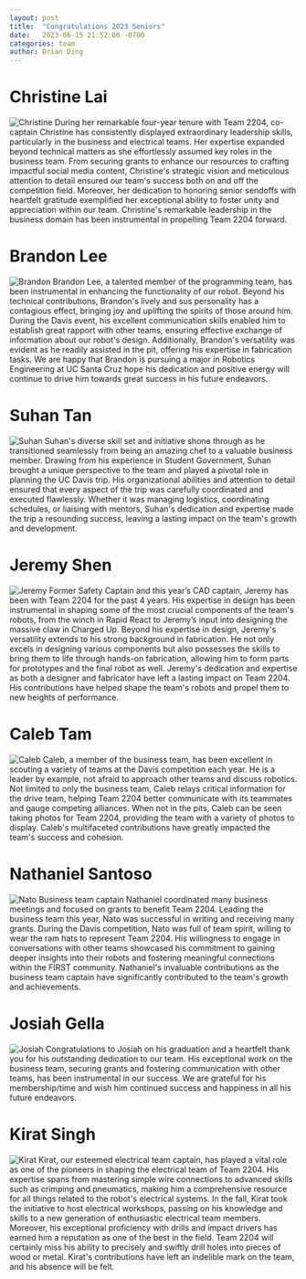 ```yaml
---
layout: post
title:  "Congratulations 2023 Seniors"
date:   2023-06-15 21:52:00 -0700
categories: team
author: Brian Ding
---
```


# Christine Lai

![Christine](https://cdn.2024.rambots.org/Christine.png)
During her remarkable four-year tenure with Team 2204, co-captain Christine has consistently displayed extraordinary
leadership skills, particularly in the business and electrical teams. Her expertise expanded beyond technical matters as
she effortlessly assumed key roles in the business team. From securing grants to enhance our resources to crafting
impactful social media content, Christine's strategic vision and meticulous attention to detail ensured our team's
success both on and off the competition field. Moreover, her dedication to honoring senior sendoffs with heartfelt
gratitude exemplified her exceptional ability to foster unity and appreciation within our team. Christine's remarkable
leadership in the business domain has been instrumental in propelling Team 2204 forward.

# Brandon Lee

![Brandon](https://cdn.2024.rambots.org/Brandon.png)
Brandon Lee, a talented member of the programming team, has been instrumental in enhancing the functionality of our
robot. Beyond his technical contributions, Brandon's lively and sus personality has a contagious effect, bringing joy
and uplifting the spirits of those around him. During the Davis event, his excellent communication skills enabled him to
establish great rapport with other teams, ensuring effective exchange of information about our robot's design.
Additionally, Brandon's versatility was evident as he readily assisted in the pit, offering his expertise in fabrication
tasks. We are happy that Brandon is pursuing a major in Robotics Engineering at UC Santa Cruz hope his dedication and
positive energy will continue to drive him towards great success in his future endeavors.

# Suhan Tan

![Suhan](https://cdn.2024.rambots.org/Suhan.png)
Suhan's diverse skill set and initiative shone through as he transitioned seamlessly from being an amazing chef to a
valuable business member. Drawing from his experience in Student Government, Suhan brought a unique perspective to the
team and played a pivotal role in planning the UC Davis trip. His organizational abilities and attention to detail
ensured that every aspect of the trip was carefully coordinated and executed flawlessly. Whether it was managing
logistics, coordinating schedules, or liaising with mentors, Suhan's dedication and expertise made the trip a resounding
success, leaving a lasting impact on the team's growth and development.

# Jeremy Shen

![Jeremy](https://cdn.2024.rambots.org/Jeremy.png)
Former Safety Captain and this year’s CAD captain, Jeremy has been with Team 2204 for the past 4 years. His expertise in
design has been instrumental in shaping some of the most crucial components of the team's robots, from the winch in
Rapid React to Jeremy’s input into designing the massive claw in Charged Up. Beyond his expertise in design, Jeremy's
versatility extends to his strong background in fabrication. He not only excels in designing various components but also
possesses the skills to bring them to life through hands-on fabrication, allowing him to form parts for prototypes and
the final robot as well. Jeremy's dedication and expertise as both a designer and fabricator have left a lasting impact
on Team 2204. His contributions have helped shape the team's robots and propel them to new heights of performance.

# Caleb Tam

![Caleb](https://cdn.2024.rambots.org/Caleb.png)
Caleb, a member of the business team, has been excellent in scouting a variety of teams at the Davis competition each
year. He is a leader by example, not afraid to approach other teams and discuss robotics. Not limited to only the
business team, Caleb relays critical information for the drive team, helping Team 2204 better communicate with its
teammates and gauge competing alliances. When not in the pits, Caleb can be seen taking photos for Team 2204, providing
the team with a variety of photos to display. Caleb's multifaceted contributions have greatly impacted the team's
success and cohesion.

# Nathaniel Santoso

![Nato](https://cdn.2024.rambots.org/Nato.png)
Business team captain Nathaniel coordinated many business meetings and focused on grants to benefit Team 2204. Leading
the business team this year, Nato was successful in writing and receiving many grants. During the Davis competition,
Nato was full of team spirit, willing to wear the ram hats to represent Team 2204. His willingness to engage in
conversations with other teams showcased his commitment to gaining deeper insights into their robots and fostering
meaningful connections within the FIRST community. Nathaniel's invaluable contributions as the business team captain
have significantly contributed to the team's growth and achievements.

# Josiah Gella

![Josiah](https://cdn.2024.rambots.org/Josiah.png)
Congratulations to Josiah on his graduation and a heartfelt thank you for his outstanding dedication to our team. His
exceptional work on the business team, securing grants and fostering communication with other teams, has been
instrumental in our success. We are grateful for his membership/time and wish him continued success and happiness in all
his future endeavors.

# Kirat Singh

![Kirat](https://cdn.2024.rambots.org/Kirat.png)
Kirat, our esteemed electrical team captain, has played a vital role as one of the pioneers in shaping the electrical
team of Team 2204. His expertise spans from mastering simple wire connections to advanced skills such as crimping and
pneumatics, making him a comprehensive resource for all things related to the robot's electrical systems. In the fall,
Kirat took the initiative to host electrical workshops, passing on his knowledge and skills to a new generation of
enthusiastic electrical team members. Moreover, his exceptional proficiency with drills and impact drivers has earned
him a reputation as one of the best in the field. Team 2204 will certainly miss his ability to precisely and swiftly
drill holes into pieces of wood or metal. Kirat's contributions have left an indelible mark on the team, and his absence
will be felt.
